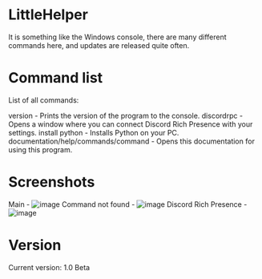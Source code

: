 # LittleHelper

It is something like the Windows console, there are many different commands here, and updates are released quite often.

# Command list

List of all commands:

version - Prints the version of the program to the console.
discordrpc - Opens a window where you can connect Discord Rich Presence with your settings.
install python - Installs Python on your PC.
documentation/help/commands/command - Opens this documentation for using this program.

# Screenshots
Main - ![image](https://github.com/zmeyskiy/LittleHelper/assets/138138510/8c150039-bd2f-45ea-a1d5-0ebe76eb68e5)
Command not found - ![image](https://github.com/zmeyskiy/LittleHelper/assets/138138510/1059debb-f8e5-4271-91f0-bd0682956d90)
Discord Rich Presence - ![image](https://github.com/zmeyskiy/LittleHelper/assets/138138510/f24e8ceb-b7ed-4af3-b21e-94428181fbe4)




# Version
Current version: 1.0 Beta
